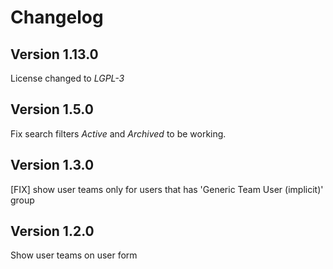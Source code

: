 # Changelog

## Version 1.13.0

License changed to *LGPL-3*

## Version 1.5.0

Fix search filters *Active* and *Archived* to be working.

## Version 1.3.0

[FIX] show user teams only for users that has 'Generic Team User (implicit)' group

## Version 1.2.0

Show user teams on user form

